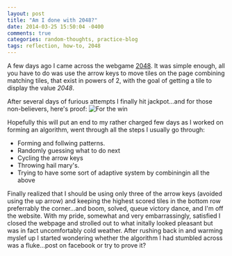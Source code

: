 ```yaml
---
layout: post
title: "Am I done with 2048?"
date: 2014-03-25 15:50:04 -0400
comments: true
categories: random-thoughts, practice-blog
tags: reflection, how-to, 2048
---
```


A few days ago I came across the webgame [2048](http://gabrielecirulli.github.io/2048). It was simple enough, all you have to do was use the arrow keys to move tiles on the page combining matching tiles, that exist in powers of 2, with the goal of getting a tile to display the value *2048*.

After several days of furious attempts I finally hit jackpot...and for those non-believers, here's proof:
![For the win](/images/2048.png "and I finally win....but do I really win?")

Hopefully this will put an end to my rather charged few days as I worked on forming an algorithm, went through all the steps I usually go through:

- Forming and follwing patterns.
- Randomly guessing what to do next
- Cycling the arrow keys
- Throwing hail mary's.
- Trying to have some sort of adaptive system by combiningin all the above

Finally realized that I should be using only three of the arrow keys (avoided using the up arrow) and keeping the highest scored tiles in the bottom row preferrably the corner...and boom, solved, queue victory dance, and I'm off the website. With my pride, somewhat and very embarrassingly, satisfied I closed the webpage and strolled out to what initally looked pleasant but was in fact uncomfortably cold weather. After rushing back in and warming myslef up I started wondering whether the algorithm I had stumbled across was a fluke...post on facebook or try to prove it?
